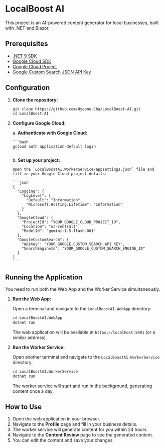 
# LocalBoost AI

This project is an AI-powered content generator for local businesses, built with .NET and Blazor.

## Prerequisites

*   [.NET 9 SDK](https://dotnet.microsoft.com/download/dotnet/9.0)
*   [Google Cloud SDK](https://cloud.google.com/sdk/docs/install)
*   [Google Cloud Project](https://cloud.google.com/resource-manager/docs/creating-managing-projects)
*   [Google Custom Search JSON API Key](https://developers.google.com/custom-search/v1/overview)

## Configuration

1.  **Clone the repository:**

    ```bash
    git clone https://github.com/Hyeonu-Cha/LocalBoost-AI.git
    cd LocalBoost-AI
    ```

2.  **Configure Google Cloud:**

    a.  **Authenticate with Google Cloud:**

        ```bash
        gcloud auth application-default login
        ```

    b.  **Set up your project:**

        Open the `LocalBoostAI.WorkerService/appsettings.json` file and fill in your Google Cloud project details:

        ```json
        {
          "Logging": {
            "LogLevel": {
              "Default": "Information",
              "Microsoft.Hosting.Lifetime": "Information"
            }
          },
          "GoogleCloud": {
            "ProjectId": "YOUR_GOOGLE_CLOUD_PROJECT_ID",
            "Location": "us-central1",
            "ModelId": "gemini-1.5-flash-001"
          },
          "GoogleCustomSearch": {
            "ApiKey": "YOUR_GOOGLE_CUSTOM_SEARCH_API_KEY",
            "SearchEngineId": "YOUR_GOOGLE_CUSTOM_SEARCH_ENGINE_ID"
          }
        }
        ```

## Running the Application

You need to run both the Web App and the Worker Service simultaneously.

1.  **Run the Web App:**

    Open a terminal and navigate to the `LocalBoostAI.WebApp` directory:

    ```bash
    cd LocalBoostAI.WebApp
    dotnet run
    ```

    The web application will be available at `https://localhost:5001` (or a similar address).

2.  **Run the Worker Service:**

    Open another terminal and navigate to the `LocalBoostAI.WorkerService` directory:

    ```bash
    cd LocalBoostAI.WorkerService
    dotnet run
    ```

    The worker service will start and run in the background, generating content once a day.

## How to Use

1.  Open the web application in your browser.
2.  Navigate to the **Profile** page and fill in your business details.
3.  The worker service will generate content for you within 24 hours.
4.  Navigate to the **Content Review** page to see the generated content.
5.  You can edit the content and save your changes.
